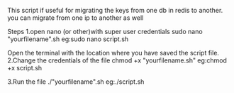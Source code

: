 This script if useful for migrating the keys from one db in redis to another.
you can migrate from one ip to another as well

Steps
1.open nano (or other)with super user credentials
  sudo nano "yourfilename".sh
  eg:sudo nano script.sh
  
Open the terminal with the location where you have saved the script file.
2.Change the credentials of the file
  chmod +x "yourfilename.sh"
  eg:chmod +x script.sh
  
3.Run the file
  ./"yourfilename".sh
  eg:./script.sh
